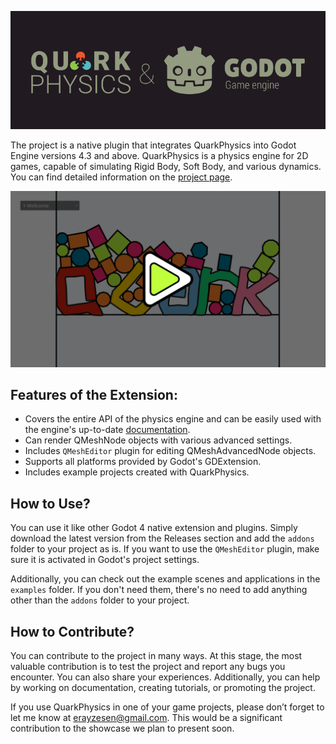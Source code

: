 ![](./images/project_logo.png)

The project is a native plugin that integrates QuarkPhysics into Godot Engine versions 4.3 and above.
QuarkPhysics is a physics engine for 2D games, capable of simulating Rigid Body, Soft Body, and various dynamics. You can find detailed information on the [project page](https://github.com/erayzesen/QuarkPhysics).

[ ![Watch Examples](./images/examples_play.png) ](https://www.youtube.com/watch?v=KxsLLHMrB-Q)

## Features of the Extension:

* Covers the entire API of the physics engine and can be easily used with the engine's up-to-date [documentation](https://erayzesen.github.io/QuarkPhysics/documentation/).
* Can render QMeshNode objects with various advanced settings.
* Includes `QMeshEditor` plugin for editing QMeshAdvancedNode objects.
* Supports all platforms provided by Godot's GDExtension.
* Includes example projects created with QuarkPhysics.

## How to Use? 
You can use it like other Godot 4 native extension and plugins. Simply download the latest version from the Releases section and add the `addons` folder to your project as is. If you want to use the `QMeshEditor` plugin, make sure it is activated in Godot's project settings.

Additionally, you can check out the example scenes and applications in the `examples` folder. If you don't need them, there's no need to add anything other than the `addons` folder to your project.


## How to Contribute?
You can contribute to the project in many ways. At this stage, the most valuable contribution is to test the project and report any bugs you encounter. You can also share your experiences. Additionally, you can help by working on documentation, creating tutorials, or promoting the project.

If you use QuarkPhysics in one of your game projects, please don’t forget to let me know at erayzesen@gmail.com. This would be a significant contribution to the showcase we plan to present soon.





